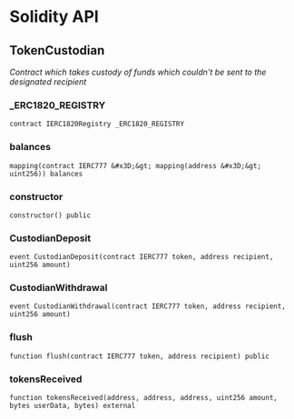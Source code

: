 # Solidity API

## TokenCustodian

_Contract which takes custody of funds which couldn&#x27;t be sent to the designated recipient_

### _ERC1820_REGISTRY

```solidity
contract IERC1820Registry _ERC1820_REGISTRY
```

### balances

```solidity
mapping(contract IERC777 &#x3D;&gt; mapping(address &#x3D;&gt; uint256)) balances
```

### constructor

```solidity
constructor() public
```

### CustodianDeposit

```solidity
event CustodianDeposit(contract IERC777 token, address recipient, uint256 amount)
```

### CustodianWithdrawal

```solidity
event CustodianWithdrawal(contract IERC777 token, address recipient, uint256 amount)
```

### flush

```solidity
function flush(contract IERC777 token, address recipient) public
```

### tokensReceived

```solidity
function tokensReceived(address, address, address, uint256 amount, bytes userData, bytes) external
```

